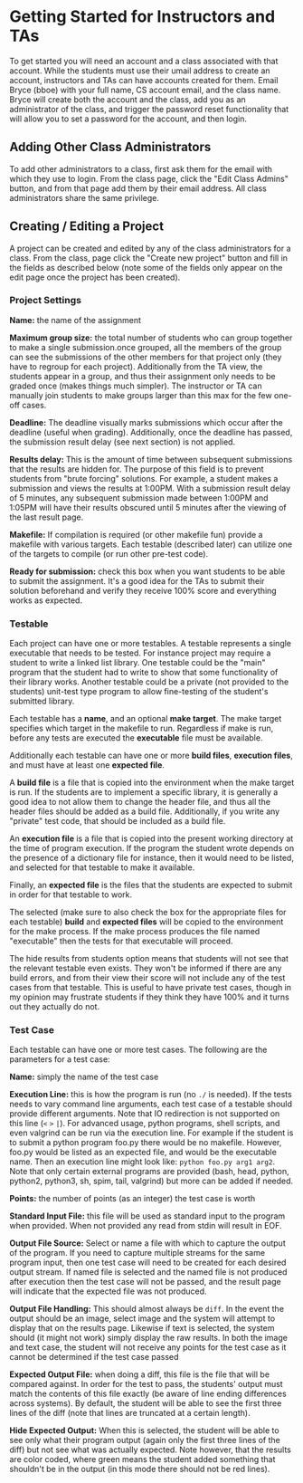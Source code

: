 # Getting Started for Instructors and TAs

To get started you will need an account and a class associated with that
account. While the students must use their umail address to create an account,
instructors and TAs can have accounts created for them. Email Bryce (bboe) with
your full name, CS account email, and the class name. Bryce will create both the
account and the class, add you as an administrator of the class, and trigger the
password reset functionality that will allow you to set a password for the
account, and then login.


## Adding Other Class Administrators

To add other administrators to a class, first ask them for the email with which
they use to login. From the class page, click the "Edit Class Admins" button,
and from that page add them by their email address. All class administrators
share the same privilege.


## Creating / Editing a Project

A project can be created and edited by any of the class administrators for a
class. From the class, page click the "Create new project" button and fill in
the fields as described below (note some of the fields only appear on the edit
page once the project has been created).


### Project Settings

**Name:** the name of the assignment

**Maximum group size:** the total number of students who can group together to
make a single submission.once grouped, all the members of the group can see the
submissions of the other members for that project only (they have to regroup for
each project). Additionally from the TA view, the students appear in a group,
and thus their assignment only needs to be graded once (makes things much
simpler). The instructor or TA can manually join students to make groups larger
than this max for the few one-off cases.

**Deadline:** The deadline visually marks submissions which occur after the
deadline (useful when grading). Additionally, once the deadline has passed, the
submission result delay (see next section) is not applied.

**Results delay:** This is the amount of time between subsequent submissions
that the results are hidden for. The purpose of this field is to prevent
students from "brute forcing" solutions. For example, a student makes a
submission and views the results at 1:00PM. With a submission result delay of 5
minutes, any subsequent submission made between 1:00PM and 1:05PM will have
their results obscured until 5 minutes after the viewing of the last result
page.

**Makefile:** If compilation is required (or other makefile fun) provide a
makefile with various targets. Each testable (described later) can utilize one
of the targets to compile (or run other pre-test code).

**Ready for submission:** check this box when you want students to be able to
submit the assignment. It's a good idea for the TAs to submit their solution
beforehand and verify they receive 100% score and everything works as expected.


### Testable

Each project can have one or more testables. A testable represents a single
executable that needs to be tested. For instance project may require a student
to write a linked list library. One testable could be the "main" program that
the student had to write to show that some functionality of their library works.
Another testable could be a private (not provided to the students) unit-test
type program to allow fine-testing of the student's submitted library.

Each testable has a **name**, and an optional **make target**. The make target
specifies which target in the makefile to run. Regardless if make is run, before
any tests are executed the **executable** file must be available.

Additionally each testable can have one or more **build files**, **execution
files**, and must have at least one **expected file**.

A **build file** is a file that is copied into the environment when the make
target is run. If the students are to implement a specific library, it is
generally a good idea to not allow them to change the header file, and thus all
the header files should be added as a build file. Additionally, if you write any
"private" test code, that should be included as a build file.

An **execution file** is a file that is copied into the present working
directory at the time of program execution. If the program the student wrote
depends on the presence of a dictionary file for instance, then it would need to
be listed, and selected for that testable to make it available.

Finally, an **expected file** is the files that the students are expected to
submit in order for that testable to work.

The selected (make sure to also check the box for the appropriate files for each
testable) **build** and **expected files** will be copied to the environment for
the make process. If the make process produces the file named "executable" then
the tests for that executable will proceed.

The hide results from students option means that students will not see that the
relevant testable even exists. They won't be informed if there are any build
errors, and from their view their score will not include any of the test cases
from that testable. This is useful to have private test cases, though in my
opinion may frustrate students if they think they have 100% and it turns out
they actually do not.


### Test Case

Each testable can have one or more test cases. The following are the parameters
for a test case:

**Name:** simply the name of the test case

**Execution Line:** this is how the program is run (no `./` is needed). If the
tests needs to vary command line arguments, each test case of a testable should
provide different arguments. Note that IO redirection is not supported on this
line (`<` `>` `|`). For advanced usage, python programs, shell scripts, and even
valgrind can be run via the execution line. For example if the student is to
submit a python program foo.py there would be no makefile. However, foo.py would
be listed as an expected file, and would be the executable name. Then an
execution line might look like: `python foo.py arg1 arg2`. Note that only
certain external programs are provided (bash, head, python, python2, python3,
sh, spim, tail, valgrind) but more can be added if needed.

**Points:** the number of points (as an integer) the test case is worth

**Standard Input File:** this file will be used as standard input to the program
when provided. When not provided any read from stdin will result in EOF.

**Output File Source:** Select or name a file with which to capture the output
of the program. If you need to capture multiple streams for the same program
input, then one test case will need to be created for each desired output
stream. If named file is selected and the named file is not produced after
execution then the test case will not be passed, and the result page will
indicate that the expected file was not produced.

**Output File Handling:** This should almost always be `diff`. In the event the
output should be an image, select image and the system will attempt to display
that on the results page. Likewise if text is selected, the system should (it
might not work) simply display the raw results. In both the image and text case,
the student will not receive any points for the test case as it cannot be
determined if the test case passed

**Expected Output File:** when doing a diff, this file is the file that will be
compared against. In order for the test to pass, the students' output must match
the contents of this file exactly (be aware of line ending differences across
systems). By default, the student will be able to see the first three lines of
the diff (note that lines are truncated at a certain length).

**Hide Expected Output:** When this is selected, the student will be able to see
only what their program output (again only the first three lines of the diff)
but not see what was actually expected. Note however, that the results are color
coded, where green means the student added something that shouldn't be in the
output (in this mode there should not be red lines).

